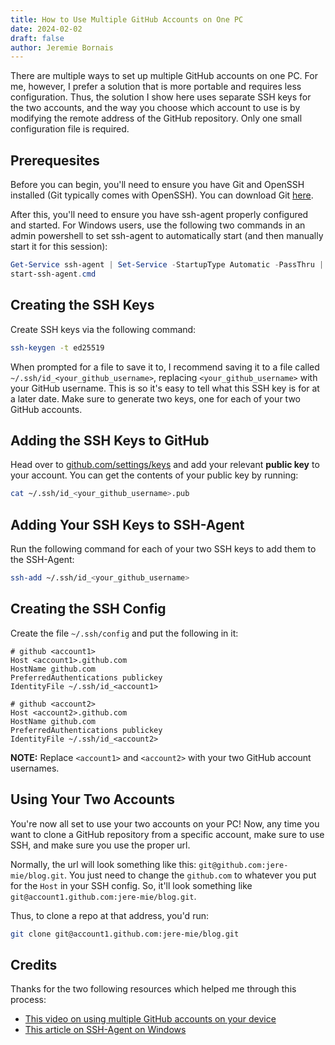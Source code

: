 ```yaml
---
title: How to Use Multiple GitHub Accounts on One PC
date: 2024-02-02
draft: false
author: Jeremie Bornais
--- 
```


There are multiple ways to set up multiple GitHub accounts on one PC. For me, however, I prefer a solution that is more portable and requires less configuration. Thus, the solution I show here uses separate SSH keys for the two accounts, and the way you choose which account to use is by modifying the remote address of the GitHub repository. Only one small configuration file is required.

## Prerequesites

Before you can begin, you'll need to ensure you have Git and OpenSSH installed (Git typically comes with OpenSSH). You can download Git [here](https://git-scm.com/downloads).

After this, you'll need to ensure you have ssh-agent properly configured and started. For Windows users, use the following two commands in an admin powershell to set ssh-agent to automatically start (and then manually start it for this session):

```powershell
Get-Service ssh-agent | Set-Service -StartupType Automatic -PassThru | Start-Service
start-ssh-agent.cmd
```

## Creating the SSH Keys

Create SSH keys via the following command:

```sh
ssh-keygen -t ed25519
```

When prompted for a file to save it to, I recommend saving it to a file called `~/.ssh/id_<your_github_username>`, replacing `<your_github_username>` with your GitHub username. This is so it's easy to tell what this SSH key is for at a later date. Make sure to generate two keys, one for each of your two GitHub accounts.

## Adding the SSH Keys to GitHub

Head over to [github.com/settings/keys](https://github.com/settings/keys) and add your relevant **public key** to your account. You can get the contents of your public key by running:

```sh
cat ~/.ssh/id_<your_github_username>.pub
```

## Adding Your SSH Keys to SSH-Agent

Run the following command for each of your two SSH keys to add them to the SSH-Agent:

```sh
ssh-add ~/.ssh/id_<your_github_username>
```

## Creating the SSH Config

Create the file `~/.ssh/config` and put the following in it:

```
# github <account1>
Host <account1>.github.com
HostName github.com
PreferredAuthentications publickey
IdentityFile ~/.ssh/id_<account1>

# github <account2>
Host <account2>.github.com
HostName github.com
PreferredAuthentications publickey
IdentityFile ~/.ssh/id_<account2>
```

**NOTE:** Replace `<account1>` and `<account2>` with your two GitHub account usernames.

## Using Your Two Accounts

You're now all set to use your two accounts on your PC! Now, any time you want to clone a GitHub repository from a specific account, make sure to use SSH, and make sure you use the proper url.

Normally, the url will look something like this: `git@github.com:jere-mie/blog.git`. You just need to change the `github.com` to whatever you put for the `Host` in your SSH config. So, it'll look something like `git@account1.github.com:jere-mie/blog.git`.

Thus, to clone a repo at that address, you'd run:

```sh
git clone git@account1.github.com:jere-mie/blog.git
```

## Credits

Thanks for the two following resources which helped me through this process:

- [This video on using multiple GitHub accounts on your device](https://www.youtube.com/watch?v=jGwD3e1BZ5Y)
- [This article on SSH-Agent on Windows](https://interworks.com/blog/2021/09/15/setting-up-ssh-agent-in-windows-for-passwordless-git-authentication/)
